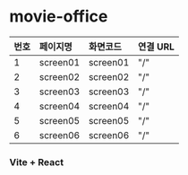 # movie-office


| 번호 | 페이지명 | 화면코드 | 연결 URL |
| :--- | :----------- | :------- | :------- |
| 1    | screen01     | screen01 | "/"      |
| 2    | screen02     | screen02 | "/"      |
| 3    | screen03     | screen03 | "/"      |
| 4    | screen04     | screen04 | "/"      |
| 5    | screen05     | screen05 | "/"      |
| 6    | screen06     | screen06 | "/"      |


### Vite + React